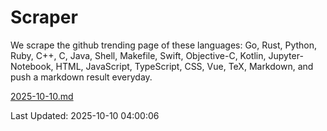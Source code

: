 # Scraper

We scrape the github trending page of these languages: Go, Rust, Python, Ruby, C++, C, Java, Shell, Makefile, Swift, Objective-C, Kotlin, Jupyter-Notebook, HTML, JavaScript, TypeScript, CSS, Vue, TeX, Markdown, and push a markdown result everyday.

[2025-10-10.md](https://github.com/yangwenmai/github-trending-backup/blob/master/2025-10-10.md)

Last Updated: 2025-10-10 04:00:06
